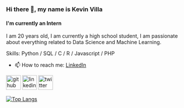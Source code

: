### Hi there 👋, my name is Kevin Villa
#### I'm currently an Intern
I am 20 years old, I am currently a high school student, I am passionate about everything related to Data Science and Machine Learning.

Skills: Python / SQL / C / R / Javascript / PHP

- 📫 How to reach me: [LinkedIn](https://www.linkedin.com/in/kevin-donaldo-bda/) 


[<img src='https://cdn.jsdelivr.net/npm/simple-icons@3.0.1/icons/github.svg' alt='github' height='40'>](https://github.com/kevinvilla01)  [<img src='https://cdn.jsdelivr.net/npm/simple-icons@3.0.1/icons/linkedin.svg' alt='linkedin' height='40'>](https://www.linkedin.com/in/kevin-donaldo-villa-saldaña-9a9820228//)  [<img src='https://cdn.jsdelivr.net/npm/simple-icons@3.0.1/icons/twitter.svg' alt='twitter' height='40'>](https://twitter.com/@Kevhonnn)  

[![Top Langs](https://github-readme-stats.vercel.app/api/top-langs/?username=kevinvilla01)](https://github.com/anuraghazra/github-readme-stats)

